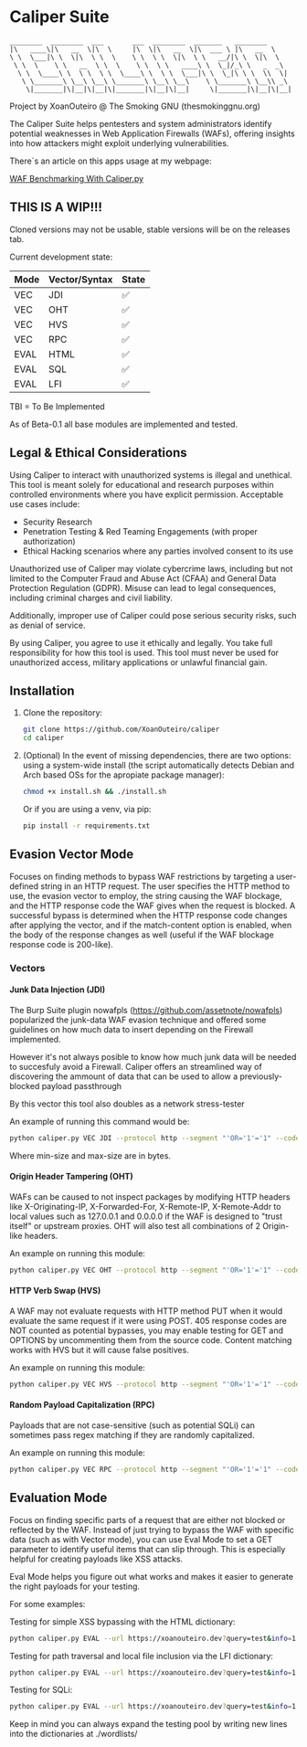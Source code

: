 # Caliper Suite

```
________  ________  ___       ___  ________  _______   ________     
|\   ____\|\   __  \|\  \     |\  \|\   __  \|\  ___ \ |\   __  \    
\ \  \___|\ \  \|\  \ \  \    \ \  \ \  \|\  \ \   __/|\ \  \|\  \   
 \ \  \    \ \   __  \ \  \    \ \  \ \   ____\ \  \_|/_\ \   _  _\  
  \ \  \____\ \  \ \  \ \  \____\ \  \ \  \___|\ \  \_|\ \ \  \\  \| 
   \ \_______\ \__\ \__\ \_______\ \__\ \__\    \ \_______\ \__\\ _\ 
    \|_______|\|__|\|__|\|_______|\|__|\|__|     \|_______|\|__|\|__|
```

Project by XoanOuteiro @ The Smoking GNU (thesmokinggnu.org)

The Caliper Suite helps pentesters and system administrators identify potential weaknesses in Web Application Firewalls (WAFs), offering insights into how attackers might exploit underlying vulnerabilities.

There´s an article on this apps usage at my webpage:

[WAF Benchmarking With Caliper.py](https://xoanouteiro.dev/posts/es_caliper_waf_benchmarking/)


## THIS IS A WIP!!!
Cloned versions may not be usable, stable versions will be on the releases tab.

Current development state:

| Mode | Vector/Syntax | State |
| --- | --- | --- |
| VEC | JDI | :white_check_mark: |
| VEC | OHT | :white_check_mark: |
| VEC | HVS | :white_check_mark: |
| VEC | RPC | :white_check_mark: |
| EVAL | HTML | :white_check_mark: |
| EVAL | SQL | :white_check_mark: |
| EVAL | LFI | :white_check_mark: |

TBI = To Be Implemented

As of Beta-0.1 all base modules are implemented and tested.

## Legal & Ethical Considerations
Using Caliper to interact with unauthorized systems is illegal and unethical. This tool is meant solely for educational and research purposes within controlled environments where you have explicit permission. Acceptable use cases include:

- Security Research
- Penetration Testing & Red Teaming Engagements (with proper authorization)
- Ethical Hacking scenarios where any parties involved consent to its use

Unauthorized use of Caliper may violate cybercrime laws, including but not limited to the Computer Fraud and Abuse Act (CFAA) and General Data Protection Regulation (GDPR). Misuse can lead to legal consequences, including criminal charges and civil liability.

Additionally, improper use of Caliper could pose serious security risks, such as denial of service.

By using Caliper, you agree to use it ethically and legally. You take full responsibility for how this tool is used. This tool must never be used for unauthorized access, military applications or unlawful financial gain.

## Installation

1.  Clone the repository:

    ``` bash
    git clone https://github.com/XoanOuteiro/caliper
    cd caliper
    ```

1. (Optional) In the event of missing dependencies, there are two options:
    using a system-wide install (the script automatically detects Debian and Arch based OSs for the apropiate package manager):

    ``` bash
    chmod +x install.sh && ./install.sh
    ```

    Or if you are using a venv, via pip:

    ``` bash
    pip install -r requirements.txt
    ```
## Evasion Vector Mode
Focuses on finding methods to bypass WAF restrictions by targeting a user-defined string in an HTTP request. The user specifies the HTTP method to use, the evasion vector to employ, the string causing the WAF blockage, and the HTTP response code the WAF gives when the request is blocked. A successful bypass is determined when the HTTP response code changes after applying the vector, and if the match-content option is enabled, when the body of the response changes as well (useful if the WAF blockage response code is 200-like).

### Vectors
#### Junk Data Injection (JDI)
The Burp Suite plugin nowafpls (https://github.com/assetnote/nowafpls) popularized the junk-data WAF evasion technique and offered some guidelines on how much data to insert depending on the Firewall implemented. 

However it's not always posible to know how much junk data will be needed to succesfuly avoid a Firewall. Caliper offers an streamlined way of discovering the ammount of data that can be used to allow a previously-blocked payload passthrough

By this vector this tool also doubles as a network stress-tester

An example of running this command would be:

``` bash
python caliper.py VEC JDI --protocol http --segment "'OR='1'='1" --code 403 --request-file test_requests/datai.txt --min-size 10 --max-size 142000 --match-content
```

Where min-size and max-size are in bytes.


#### Origin Header Tampering (OHT)
WAFs can be caused to not inspect packages by modifying HTTP headers like X-Originating-IP, X-Forwarded-For, X-Remote-IP, X-Remote-Addr to local values such as 127.0.0.1 and 0.0.0.0 if the WAF is designed to "trust itself" or upstream proxies.
OHT will also test all combinations of 2 Origin-like headers.

An example on running this module:

``` bash
python caliper.py VEC OHT --protocol http --segment "'OR='1'='1" --code 403 --request-file test_requests/datai.txt
```

#### HTTP Verb Swap (HVS)
A WAF may not evaluate requests with HTTP method PUT when it would evaluate the same request if it were using POST.
405 response codes are NOT counted as potential bypasses, you may enable testing for GET and OPTIONS by uncommenting them from the source code.
Content matching works with HVS but it will cause false positives.

An example on running this module:

``` bash
python caliper.py VEC HVS --protocol http --segment "'OR='1'='1" --code 403 --request-file test_requests/datai.txt
```

#### Random Payload Capitalization (RPC)
Payloads that are not case-sensitive (such as potential SQLi) can sometimes pass regex matching if they are randomly capitalized.

An example on running this module:

``` bash
python caliper.py VEC RPC --protocol http --segment "'OR='1'='1" --code 403 --request-file test_requests/datai.txt
```

## Evaluation Mode
Focus on finding specific parts of a request that are either not blocked or reflected by the WAF. Instead of just trying to bypass the WAF with specific data (such as with Vector mode), you can use Eval Mode to set a GET parameter to identify useful items that can slip through. This is especially helpful for creating payloads like XSS attacks.

Eval Mode helps you figure out what works and makes it easier to generate the right payloads for your testing.

For some examples:

Testing for simple XSS bypassing with the HTML dictionary:

``` bash
python caliper.py EVAL --url https://xoanouteiro.dev?query=test&info=1 --parameter query --syntax-type HTML
```
Testing for path traversal and local file inclusion via the LFI dictionary:

``` bash
python caliper.py EVAL --url https://xoanouteiro.dev?query=test&info=1 --parameter query --syntax-type LFI
```

Testing for SQLi:

``` bash
python caliper.py EVAL --url https://xoanouteiro.dev?query=test&info=1 --parameter query --syntax-type SQL
```

Keep in mind you can always expand the testing pool by writing new lines into the dictionaries at ./wordlists/

